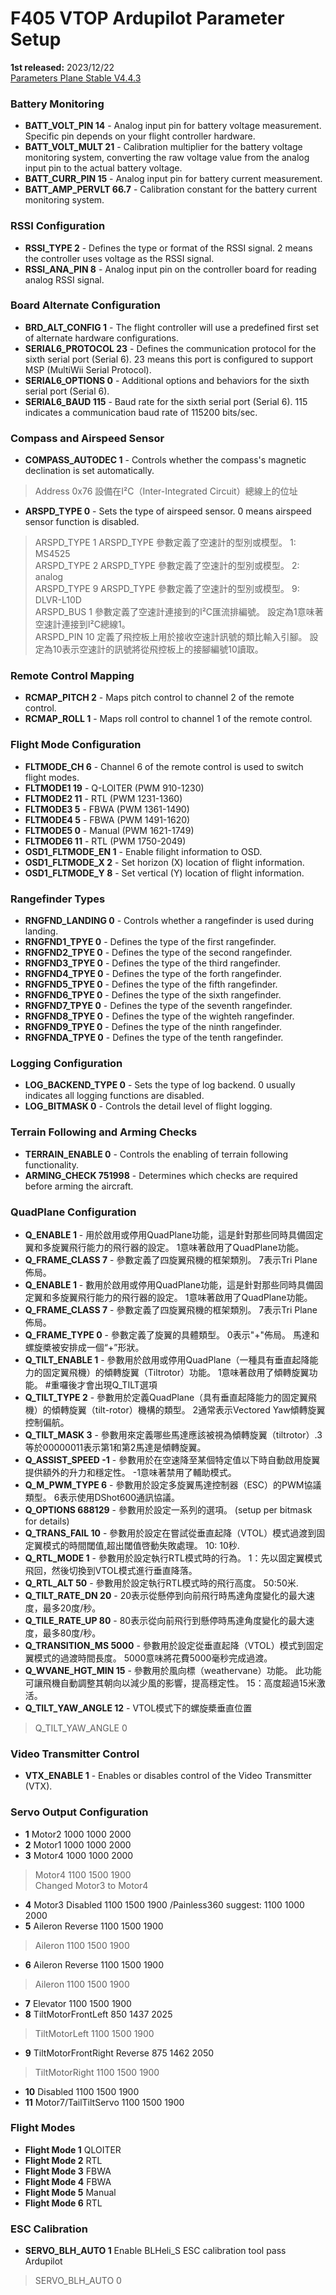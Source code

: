 # F405 VTOP Ardupilot Parameter Setup

**1st released:** 2023/12/22  
[Parameters Plane Stable V4.4.3](https://ardupilot.org/plane/docs/parameters-Plane-stable-V4.4.3.html)

### Battery Monitoring
- **BATT_VOLT_PIN 14** - Analog input pin for battery voltage measurement. Specific pin depends on your flight controller hardware.
- **BATT_VOLT_MULT 21** - Calibration multiplier for the battery voltage monitoring system, converting the raw voltage value from the analog input pin to the actual battery voltage.
- **BATT_CURR_PIN 15** - Analog input pin for battery current measurement.
- **BATT_AMP_PERVLT 66.7** - Calibration constant for the battery current monitoring system.

### RSSI Configuration
- **RSSI_TYPE 2** - Defines the type or format of the RSSI signal. 2 means the controller uses voltage as the RSSI signal.
- **RSSI_ANA_PIN 8** - Analog input pin on the controller board for reading analog RSSI signal.

### Board Alternate Configuration
- **BRD_ALT_CONFIG 1** - The flight controller will use a predefined first set of alternate hardware configurations.
- **SERIAL6_PROTOCOL 23** - Defines the communication protocol for the sixth serial port (Serial 6). 23 means this port is configured to support MSP (MultiWii Serial Protocol).
- **SERIAL6_OPTIONS 0** - Additional options and behaviors for the sixth serial port (Serial 6).
- **SERIAL6_BAUD 115** - Baud rate for the sixth serial port (Serial 6). 115 indicates a communication baud rate of 115200 bits/sec.

### Compass and Airspeed Sensor
- **COMPASS_AUTODEC 1** - Controls whether the compass's magnetic declination is set automatically.  
> Address 0x76 設備在I²C（Inter-Integrated Circuit）總線上的位址  
- **ARSPD_TYPE 0** - Sets the type of airspeed sensor. 0 means airspeed sensor function is disabled.  
> ARSPD_TYPE 1 ARSPD_TYPE 參數定義了空速計的型別或模型。 1: MS4525  
> ARSPD_TYPE 2 ARSPD_TYPE 參數定義了空速計的型別或模型。 2: analog  
> ARSPD_TYPE 9 ARSPD_TYPE 參數定義了空速計的型別或模型。 9: DLVR-L10D  
> ARSPD_BUS 1 參數定義了空速計連接到的I²C匯流排編號。 設定為1意味著空速計連接到I²C總線1。  
> ARSPD_PIN 10 定義了飛控板上用於接收空速計訊號的類比輸入引腳。 設定為10表示空速計的訊號將從飛控板上的接腳編號10讀取。  

### Remote Control Mapping
- **RCMAP_PITCH 2** - Maps pitch control to channel 2 of the remote control.
- **RCMAP_ROLL 1** - Maps roll control to channel 1 of the remote control.

### Flight Mode Configuration
- **FLTMODE_CH 6** - Channel 6 of the remote control is used to switch flight modes.
- **FLTMODE1 19** - Q-LOITER (PWM 910-1230)
- **FLTMODE2 11** - RTL (PWM 1231-1360)
- **FLTMODE3 5** - FBWA (PWM 1361-1490)
- **FLTMODE4 5** - FBWA (PWM 1491-1620)
- **FLTMODE5 0** - Manual (PWM 1621-1749)
- **FLTMODE6 11** - RTL (PWM 1750-2049)
- **OSD1_FLTMODE_EN 1** - Enable filight information to OSD.
- **OSD1_FLTMODE_X 2** - Set horizon (X) location of flight information.
- **OSD1_FLTMODE_Y 8** - Set vertical (Y) location of flight information.

### Rangefinder Types
- **RNGFND_LANDING 0** - Controls whether a rangefinder is used during landing.
- **RNGFND1_TPYE 0** - Defines the type of the first rangefinder.
- **RNGFND2_TPYE 0** - Defines the type of the second rangefinder.
- **RNGFND3_TPYE 0** - Defines the type of the third rangefinder.
- **RNGFND4_TPYE 0** - Defines the type of the forth rangefinder.
- **RNGFND5_TPYE 0** - Defines the type of the fifth rangefinder.
- **RNGFND6_TPYE 0** - Defines the type of the sixth rangefinder.
- **RNGFND7_TPYE 0** - Defines the type of the seventh rangefinder.
- **RNGFND8_TPYE 0** - Defines the type of the wighteh rangefinder.
- **RNGFND9_TPYE 0** - Defines the type of the ninth rangefinder.
- **RNGFNDA_TPYE 0** - Defines the type of the tenth rangefinder.

### Logging Configuration
- **LOG_BACKEND_TYPE 0** - Sets the type of log backend. 0 usually indicates all logging functions are disabled.
- **LOG_BITMASK 0** - Controls the detail level of flight logging.

### Terrain Following and Arming Checks
- **TERRAIN_ENABLE 0** - Controls the enabling of terrain following functionality.
- **ARMING_CHECK 751998** - Determines which checks are required before arming the aircraft.

### QuadPlane Configuration
- **Q_ENABLE 1** - 用於啟用或停用QuadPlane功能，這是針對那些同時具備固定翼和多旋翼飛行能力的飛行器的設定。 1意味著啟用了QuadPlane功能。
- **Q_FRAME_CLASS 7** - 參數定義了四旋翼飛機的框架類別。 7表示Tri Plane佈局。
- **Q_ENABLE 1** - 數用於啟用或停用QuadPlane功能，這是針對那些同時具備固定翼和多旋翼飛行能力的飛行器的設定。 1意味著啟用了QuadPlane功能。
- **Q_FRAME_CLASS 7** - 參數定義了四旋翼飛機的框架類別。 7表示Tri Plane佈局。
- **Q_FRAME_TYPE 0** - 參數定義了旋翼的具體類型。 0表示"+"佈局。 馬達和螺旋槳被安排成一個“+”形狀。
- **Q_TILT_ENABLE 1** - 參數用於啟用或停用QuadPlane（一種具有垂直起降能力的固定翼飛機）的傾轉旋翼（Tiltrotor）功能。 1意味著啟用了傾轉旋翼功能。 #重囉後才會出現Q_TILT選項
- **Q_TILT_TYPE 2** - 參數用於定義QuadPlane（具有垂直起降能力的固定翼飛機）的傾轉旋翼（tilt-rotor）機構的類型。 2通常表示Vectored Yaw傾轉旋翼控制偏航。
- **Q_TILT_MASK 3** - 參數用來定義哪些馬達應該被視為傾轉旋翼（tiltrotor）.3等於00000011表示第1和第2馬達是傾轉旋翼。
- **Q_ASSIST_SPEED -1** - 參數用於在空速降至某個特定值以下時自動啟用旋翼提供額外的升力和穩定性。 -1意味著禁用了輔助模式。
- **Q_M_PWM_TYPE 6** - 參數用於設定多旋翼馬達控制器（ESC）的PWM協議類型。 6表示使用DShot600通訊協議。
- **Q_OPTIONS 688129** - 參數用於設定一系列的選項。 (setup per bitmask for details)
- **Q_TRANS_FAIL 10** - 參數用於設定在嘗試從垂直起降（VTOL）模式過渡到固定翼模式的時間閾值,超出閾值啓動失敗處理。 10: 10秒.
- **Q_RTL_MODE 1** - 參數用於設定執行RTL模式時的行為。 1：先以固定翼模式飛回，然後切換到VTOL模式進行垂直降落。
- **Q_RTL_ALT 50** - 參數用於設定執行RTL模式時的飛行高度。 50:50米.
- **Q_TILT_RATE_DN 20** - 20表示從懸停到向前飛行時馬達角度變化的最大速度，最多20度/秒。
- **Q_TILE_RATE_UP 80** - 80表示從向前飛行到懸停時馬達角度變化的最大速度，最多80度/秒。
- **Q_TRANSITION_MS 5000** - 參數用於設定從垂直起降（VTOL）模式到固定翼模式的過渡時間長度。 5000意味將花費5000毫秒完成過渡。
- **Q_WVANE_HGT_MIN 15** - 參數用於風向標（weathervane）功能。 此功能可讓飛機自動調整其朝向以減少風的影響，提高穩定性。 15：高度超過15米激活。
- **Q_TILT_YAW_ANGLE 12** - VTOL模式下的螺旋槳垂直位置  
> Q_TILT_YAW_ANGLE 0  

### Video Transmitter Control
- **VTX_ENABLE 1** - Enables or disables control of the Video Transmitter (VTX).

### Servo Output Configuration
- **1** Motor2 1000 1000 2000
- **2** Motor1 1000 1000 2000
- **3** Motor4 1000 1000 2000  
> Motor4 1100 1500 1900  
> Changed Motor3 to Motor4  
- **4** Motor3 Disabled 1100 1500 1900 /Painless360 suggest: 1100 1000 2000  
- **5** Aileron Reverse 1100 1500 1900  
> Aileron 1100 1500 1900  
- **6** Aileron Reverse 1100 1500 1900  
> Aileron 1100 1500 1900  
- **7** Elevator 1100 1500 1900  
- **8** TiltMotorFrontLeft 850 1437 2025  
> TiltMotorLeft 1100 1500 1900  
- **9** TiltMotorFrontRight Reverse 875 1462 2050  
> TiltMotorRight 1100 1500 1900  
- **10** Disabled 1100 1500 1900
- **11** Motor7/TailTiltServo 1100 1500 1900

### Flight Modes
- **Flight Mode 1** QLOITER
- **Flight Mode 2** RTL
- **Flight Mode 3** FBWA
- **Flight Mode 4** FBWA
- **Flight Mode 5** Manual
- **Flight Mode 6** RTL

### ESC Calibration
- **SERVO_BLH_AUTO 1** Enable BLHeli_S ESC calibration tool pass Ardupilot  
> SERVO_BLH_AUTO 0  
